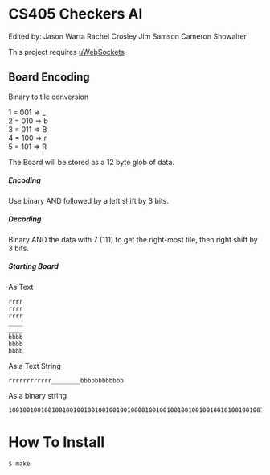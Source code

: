 # CS405 Checkers AI

Edited by:
  Jason Warta
  Rachel Crosley
  Jim Samson
  Cameron Showalter

This project requires [uWebSockets](https://github.com/uNetworking/uWebSockets)

## Board Encoding  
Binary to tile conversion

1 = 001 => _  
2 = 010 => b  
3 = 011 => B  
4 = 100 => r  
5 = 101 => R  

The Board will be stored as a 12 byte glob of data.  
##### Encoding  
Use binary AND followed by a left shift by 3 bits.  

##### Decoding  
Binary AND the data with 7 (111) to get the right-most tile, then right shift by 3 bits.

##### Starting Board
As Text  
```
rrrr
rrrr
rrrr
____
____
bbbb
bbbb
bbbb
```

As a Text String
```
rrrrrrrrrrrr________bbbbbbbbbbbb
```

As a binary string
```
100100100100100100100100100100100100001001001001001001001001010010010010010010010010010010010010
```
# How To Install
```
$ make
```

